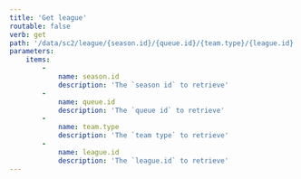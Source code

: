 ```yaml
---
title: 'Get league'
routable: false
verb: get
path: '/data/sc2/league/{season.id}/{queue.id}/{team.type}/{league.id}'
parameters:
    items:
        -
            name: season.id
            description: 'The `season id` to retrieve'
        -
            name: queue.id
            description: 'The `queue id` to retrieve'
        -
            name: team.type
            description: 'The `team type` to retrieve'
        -
            name: league.id
            description: 'The `league.id` to retrieve'
---
```


